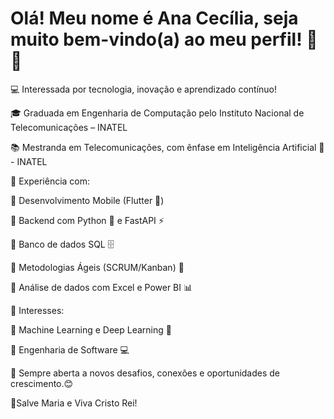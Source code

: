 # Olá! Meu nome é Ana Cecília, seja muito bem-vindo(a) ao meu perfil! 🫡✨
💻 Interessada por tecnologia, inovação e aprendizado contínuo!

🎓 Graduada em Engenharia de Computação pelo Instituto Nacional de Telecomunicações – INATEL

📚 Mestranda em Telecomunicações, com ênfase em Inteligência Artificial 🤖 - INATEL

🚀 Experiência com:

🔹 Desenvolvimento Mobile (Flutter 📱)

🔹 Backend com Python 🐍 e FastAPI ⚡

🔹 Banco de dados SQL 🗄️

🔹 Metodologias Ágeis (SCRUM/Kanban) 📅

🔹 Análise de dados com Excel e Power BI 📊

🧠 Interesses:

🔸 Machine Learning e Deep Learning 🧬

🔸 Engenharia de Software 💻


🤝 Sempre aberta a novos desafios, conexões e oportunidades de crescimento.😊

🙏Salve Maria e Viva Cristo Rei!


